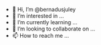 - 👋 Hi, I’m @bernadusjuley
- 👀 I’m interested in ...
- 🌱 I’m currently learning ...
- 💞️ I’m looking to collaborate on ...
- 📫 How to reach me ...

<? php
#
# kode awalan
#
function cetakhello() {
  echo "Hello World";


# 19112469
}

?>
